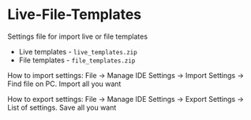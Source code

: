 # Live-File-Templates
Settings file for import live or file templates


* Live templates - `live_templates.zip`
* File templates - `file_templates.zip`


How to import settings:
File ->  Manage IDE Settings -> Import Settings -> Find file on PC.
Import all you want


How to export settings: 
File ->  Manage IDE Settings -> Export Settings -> List of settings.
Save all you want
